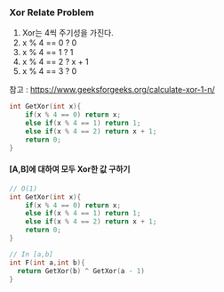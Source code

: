 ### Xor Relate Problem

1. Xor는 4씩 주기성을 가진다.
2. x % 4 == 0 ? 0
3. x % 4 == 1 ? 1
4. x % 4 == 2 ? x + 1
5. x % 4 == 3 ? 0

참고 : https://www.geeksforgeeks.org/calculate-xor-1-n/

```cpp
int GetXor(int x){
    if(x % 4 == 0) return x;
    else if(x % 4 == 1) return 1;
    else if(x % 4 == 2) return x + 1;
    return 0;
}
```

#### [A,B]에 대하여 모두 Xor한 값 구하기
```cpp
// O(1)
int GetXor(int x){
    if(x % 4 == 0) return x;
    else if(x % 4 == 1) return 1;
    else if(x % 4 == 2) return x + 1;
    return 0;
}

// In [a,b]
int F(int a,int b){
  return GetXor(b) ^ GetXor(a - 1)
} 
```
